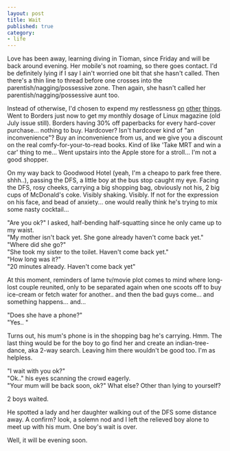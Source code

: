 ```yaml
---
layout: post
title: Wait
published: true
category:
- life
---
```

Love has been away, learning diving in Tioman, since Friday and will be back around evening. Her mobile's not roaming, so there goes contact. I'd be definitely lying if I say I ain't worried one bit that she hasn't called. Then there's a thin line to thread before one crosses into the parentish/nagging/possessive zone. Then again, she hasn't called her parentish/nagging/possessive aunt too.  
  
Instead of otherwise, I'd chosen to expend my restlessness [on](http://rails.yanime.org/rssfwd) [other](http://tomorrow.sg/archives/2005/07/16/update_from_bloggerssg.html) [things](http://blog.yanime.org/articles/2005/07/17/blogger-sg). Went to Borders just now to get my monthly dosage of Linux magazine (old July issue still). Borders having 30% off paperbacks for every hard-cover purchase... nothing to buy. Hardcover? Isn't hardcover kind of "an inconvenience"? Buy an inconvenience from us, and we give you a discount on the real comfy-for-your-to-read books. Kind of like 'Take MRT and win a car' thing to me... Went upstairs into the Apple store for a stroll... I'm not a good shopper.  
  
On my way back to Goodwood Hotel (yeah, I'm a cheapo to park free there. shhh..), passing the DFS, a little boy at the bus stop caught my eye. Facing the DFS, rosy cheeks, carrying a big shopping bag, obviously not his, 2 big cups of McDonald's coke. Visibly shaking. Visibly. If not for the expression on his face, and bead of anxiety... one would really think he's trying to mix some nasty cocktail...

"Are you ok?" I asked, half-bending half-squatting since he only came up to my waist.  
"My mother isn't back yet. She gone already haven't come back yet."  
"Where did she go?"  
"She took my sister to the toilet. Haven't come back yet."  
"How long was it?"  
"20 minutes already. Haven't come back yet"  

  
  
At this moment, reminders of lame tv/movie plot comes to mind where long-lost couple reunited, only to be separated again when one scoots off to buy ice-cream or fetch water for another.. and then the bad guys come... and something happens... and...  
  

"Does she have a phone?"  
"Yes.. "  

  
  
Turns out, his mum's phone is in the shopping bag he's carrying. Hmm. The last thing would be for the boy to go find her and create an indian-tree-dance, aka 2-way search. Leaving him there wouldn't be good too. I'm as helpless.  
  

"I wait with you ok?"  
"Ok.." his eyes scanning the crowd eagerly.  
"Your mum will be back soon, ok?" What else? Other than lying to yourself?  

  
  
2 boys waited.   
  
He spotted a lady and her daughter walking out of the DFS some distance away. A confirm? look, a solemn nod and I left the relieved boy alone to meet up with his mum. One boy's wait is over.   
  
Well, it will be evening soon.